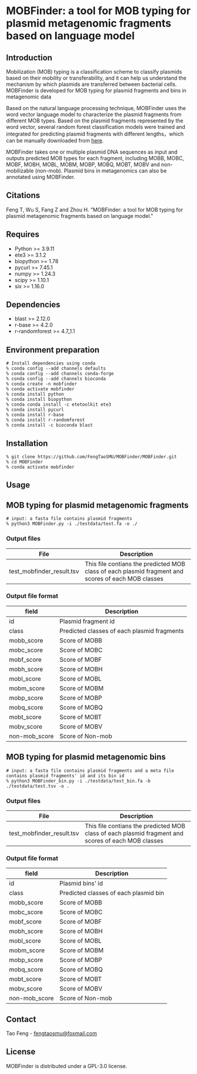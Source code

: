 # MOBFinder: a tool for MOB typing for plasmid metagenomic fragments based on language model

## Introduction
Mobilization (MOB) typing is a classification scheme to classify plasmids based on their mobility or transferability, and it can help us understand the mechanism by which plasmids are transferred between bacterial cells. MOBFinder is developed for MOB typing for plasmid fragments and bins in metagenomic data

Based on the natural language processing technique, MOBFinder uses the word vector language model to characterize the plasmid fragments from different MOB types. Based on the plasmid fragments represented by the word vector, several random forest classification models were trained and integrated for predicting plasmid fragments with different lengths，which can be manually downloaded from [here](https://www.jianguoyun.com/p/DWMTw1oQ5cbbCxjfk44FIAA).

MOBFinder takes one or multiple plasmid DNA sequences as input and outputs predicted MOB types for each fragment, including MOBB, MOBC, MOBF, MOBH, MOBL, MOBM, MOBP, MOBQ, MOBT, MOBV and non-mobilizable (non-mob). Plasmid bins in metagenomics can also be annotated using MOBFinder.

## Citations
Feng T, Wu S, Fang Z and Zhou H. "MOBFinder: a tool for MOB typing for plasmid metagenomic fragments based on language model."

## Requires
+ Python >= 3.9.11
+ ete3 >= 3.1.2
+ biopython >= 1.78
+ pycurl >= 7.45.1
+ numpy >= 1.24.3
+ scipy >= 1.10.1
+ six >= 1.16.0

## Dependencies
+ blast >= 2.12.0
+ r-base >= 4.2.0
+ r-randomforest >= 4.7_1.1

## Environment preparation
```
# Install dependencies using conda
% conda config --add channels defaults
% conda config --add channels conda-forge
% conda config --add channels bioconda
% conda create -n mobfinder
% conda activate mobfinder
% conda install python
% conda install biopython
% conda conda install -c etetoolkit ete3
% conda install pycurl
% conda install r-base
% conda install r-randomforest
% conda install -c bioconda blast
```

## Installation
```
% git clone https://github.com/FengTaoSMU/MOBFinder/MOBFinder.git
% cd MOBFinder
% conda activate mobfinder
```

## Usage
## MOB typing for plasmid metagenomic fragments
```
# input: a fasta file contains plasmid fragments
% python3 MOBFinder.py -i ./testdata/test.fa -o ./
```
### Output files
| File | Description |
| ------------ | ------------ |
| test_mobfinder_result.tsv | This file contians the predicted MOB class of each plasmid fragment and scores of each MOB classes |
### Output file format
| field  | Description |
| --------- |  --------- | 
| id | Plasmid fragment id |
| class | Predicted classes of each plasmid fragments |
| mobb_score | Score of MOBB |
| mobc_score | Score of MOBC |
| mobf_score | Score of MOBF |
| mobh_score | Score of MOBH |
| mobl_score | Score of MOBL |
| mobm_score | Score of MOBM |
| mobp_score | Score of MOBP |
| mobq_score | Score of MOBQ |
| mobt_score | Score of MOBT |
| mobv_score | Score of MOBV |
| non-mob_score | Score of Non-mob |

## MOB typing for plasmid metagenomic bins
```
# input: a fasta file contains plasmid fragments and a meta file contains plasmid fragments' id and its bin id
% python3 MOBFinder_bin.py -i ./testdata/test_bin.fa -b ./testdata/test.tsv -o .
```
### Output files
| File | Description |
| ------------ | ------------ |
| test_mobfinder_result.tsv | This file contians the predicted MOB class of each plasmid fragment and scores of each MOB classes |
### Output file format
| field  | Description |
| --------- |  --------- | 
| id | Plasmid bins' id |
| class | Predicted classes of each plasmid bin |
| mobb_score | Score of MOBB |
| mobc_score | Score of MOBC |
| mobf_score | Score of MOBF |
| mobh_score | Score of MOBH |
| mobl_score | Score of MOBL |
| mobm_score | Score of MOBM |
| mobp_score | Score of MOBP |
| mobq_score | Score of MOBQ |
| mobt_score | Score of MOBT |
| mobv_score | Score of MOBV |
| non-mob_score | Score of Non-mob |


## Contact
Tao Feng - fengtaosmu@foxmail.com

## License

MOBFinder is distributed under a GPL-3.0 license.
